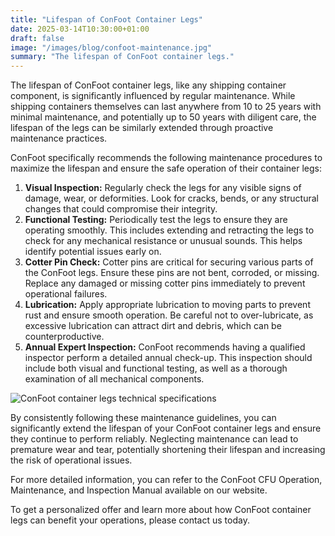 ```yaml
---
title: "Lifespan of ConFoot Container Legs"
date: 2025-03-14T10:30:00+01:00
draft: false
image: "/images/blog/confoot-maintenance.jpg"
summary: "The lifespan of ConFoot container legs."
---
```


The lifespan of ConFoot container legs, like any shipping container component, is significantly influenced by regular maintenance. While shipping containers themselves can last anywhere from 10 to 25 years with minimal maintenance, and potentially up to 50 years with diligent care, the lifespan of the legs can be similarly extended through proactive maintenance practices.

ConFoot specifically recommends the following maintenance procedures to maximize the lifespan and ensure the safe operation of their container legs:

1.  **Visual Inspection:** Regularly check the legs for any visible signs of damage, wear, or deformities. Look for cracks, bends, or any structural changes that could compromise their integrity.
2.  **Functional Testing:** Periodically test the legs to ensure they are operating smoothly. This includes extending and retracting the legs to check for any mechanical resistance or unusual sounds. This helps identify potential issues early on.
3.  **Cotter Pin Check:** Cotter pins are critical for securing various parts of the ConFoot legs. Ensure these pins are not bent, corroded, or missing. Replace any damaged or missing cotter pins immediately to prevent operational failures.
4.  **Lubrication:** Apply appropriate lubrication to moving parts to prevent rust and ensure smooth operation. Be careful not to over-lubricate, as excessive lubrication can attract dirt and debris, which can be counterproductive.
5.  **Annual Expert Inspection:** ConFoot recommends having a qualified inspector perform a detailed annual check-up. This inspection should include both visual and functional testing, as well as a thorough examination of all mechanical components.

![ConFoot container legs technical specifications](/images/blog/technicka-specifikace-nohy-confott-CF.png)

By consistently following these maintenance guidelines, you can significantly extend the lifespan of your ConFoot container legs and ensure they continue to perform reliably. Neglecting maintenance can lead to premature wear and tear, potentially shortening their lifespan and increasing the risk of operational issues.

For more detailed information, you can refer to the ConFoot CFU Operation, Maintenance, and Inspection Manual available on our website.

To get a personalized offer and learn more about how ConFoot container legs can benefit your operations, please contact us today.

